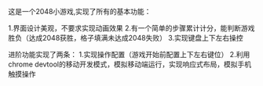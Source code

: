 这是一个2048小游戏,实现了所有的基本功能：	

1.界⾯设计美观，不要求实现动画效果 
2.有⼀个简单的步骤累计计分，能判断游戏胜负（达成2048获胜，格⼦填满未达成2048失败）
3.实现键盘上下左右操控 


进阶功能实现了两条：
1.实现操作配置（游戏开始前配置上下左右键位）
2.利⽤chrome	devtool的移动开发模式，模拟移动端运⾏，实现响应式布局，模拟⼿机触摸操作
